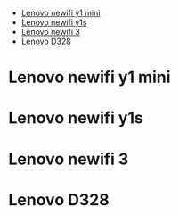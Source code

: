 * [Lenovo newifi y1 mini](#lenovo-newifi-y1-mini)
* [Lenovo newifi y1s](#lenovo-newifi-y1s)
* [Lenovo newifi 3](#lenovo-newifi-3)
* [Lenovo D328](#lenovo-d328)

# Lenovo newifi y1 mini
# Lenovo newifi y1s
# Lenovo newifi 3
# Lenovo D328
